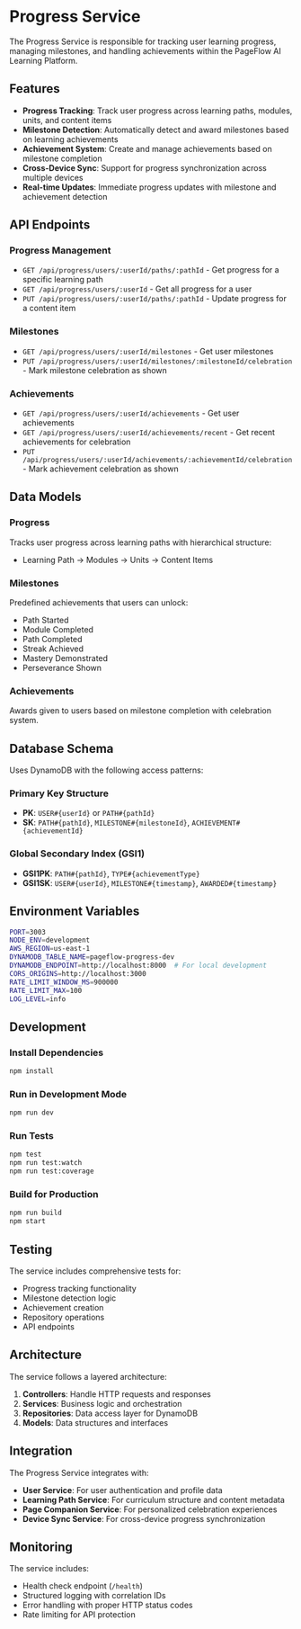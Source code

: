 # Progress Service

The Progress Service is responsible for tracking user learning progress, managing milestones, and handling achievements within the PageFlow AI Learning Platform.

## Features

- **Progress Tracking**: Track user progress across learning paths, modules, units, and content items
- **Milestone Detection**: Automatically detect and award milestones based on learning achievements
- **Achievement System**: Create and manage achievements based on milestone completion
- **Cross-Device Sync**: Support for progress synchronization across multiple devices
- **Real-time Updates**: Immediate progress updates with milestone and achievement detection

## API Endpoints

### Progress Management

- `GET /api/progress/users/:userId/paths/:pathId` - Get progress for a specific learning path
- `GET /api/progress/users/:userId` - Get all progress for a user
- `PUT /api/progress/users/:userId/paths/:pathId` - Update progress for a content item

### Milestones

- `GET /api/progress/users/:userId/milestones` - Get user milestones
- `PUT /api/progress/users/:userId/milestones/:milestoneId/celebration` - Mark milestone celebration as shown

### Achievements

- `GET /api/progress/users/:userId/achievements` - Get user achievements
- `GET /api/progress/users/:userId/achievements/recent` - Get recent achievements for celebration
- `PUT /api/progress/users/:userId/achievements/:achievementId/celebration` - Mark achievement celebration as shown

## Data Models

### Progress
Tracks user progress across learning paths with hierarchical structure:
- Learning Path → Modules → Units → Content Items

### Milestones
Predefined achievements that users can unlock:
- Path Started
- Module Completed
- Path Completed
- Streak Achieved
- Mastery Demonstrated
- Perseverance Shown

### Achievements
Awards given to users based on milestone completion with celebration system.

## Database Schema

Uses DynamoDB with the following access patterns:

### Primary Key Structure
- **PK**: `USER#{userId}` or `PATH#{pathId}`
- **SK**: `PATH#{pathId}`, `MILESTONE#{milestoneId}`, `ACHIEVEMENT#{achievementId}`

### Global Secondary Index (GSI1)
- **GSI1PK**: `PATH#{pathId}`, `TYPE#{achievementType}`
- **GSI1SK**: `USER#{userId}`, `MILESTONE#{timestamp}`, `AWARDED#{timestamp}`

## Environment Variables

```bash
PORT=3003
NODE_ENV=development
AWS_REGION=us-east-1
DYNAMODB_TABLE_NAME=pageflow-progress-dev
DYNAMODB_ENDPOINT=http://localhost:8000  # For local development
CORS_ORIGINS=http://localhost:3000
RATE_LIMIT_WINDOW_MS=900000
RATE_LIMIT_MAX=100
LOG_LEVEL=info
```

## Development

### Install Dependencies
```bash
npm install
```

### Run in Development Mode
```bash
npm run dev
```

### Run Tests
```bash
npm test
npm run test:watch
npm run test:coverage
```

### Build for Production
```bash
npm run build
npm start
```

## Testing

The service includes comprehensive tests for:
- Progress tracking functionality
- Milestone detection logic
- Achievement creation
- Repository operations
- API endpoints

## Architecture

The service follows a layered architecture:

1. **Controllers**: Handle HTTP requests and responses
2. **Services**: Business logic and orchestration
3. **Repositories**: Data access layer for DynamoDB
4. **Models**: Data structures and interfaces

## Integration

The Progress Service integrates with:
- **User Service**: For user authentication and profile data
- **Learning Path Service**: For curriculum structure and content metadata
- **Page Companion Service**: For personalized celebration experiences
- **Device Sync Service**: For cross-device progress synchronization

## Monitoring

The service includes:
- Health check endpoint (`/health`)
- Structured logging with correlation IDs
- Error handling with proper HTTP status codes
- Rate limiting for API protection